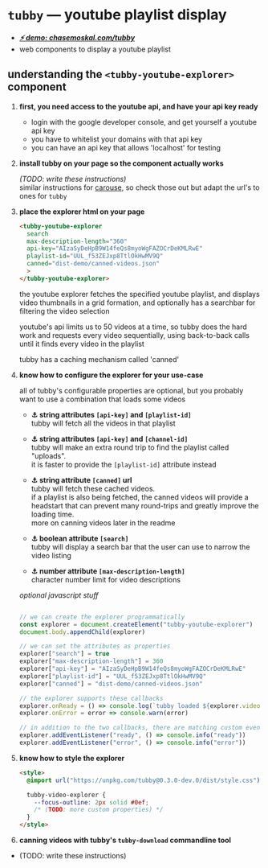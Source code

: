 
# `tubby` — youtube playlist display

- [***⚡ demo: chasemoskal.com/tubby***](*https://chasemoskal.com/tubby)
- web components to display a youtube playlist

## understanding the `<tubby-youtube-explorer>` component

1. **first, you need access to the youtube api, and have your api key ready**

    - login with the google developer console, and get yourself a youtube api key
    - you have to whitelist your domains with that api key
    - you can have an api key that allows 'localhost' for testing

2. **install tubby on your page so the component actually works**

    *(TODO: write these instructions)*  
    similar instructions  for [carouse](https://github.com/chase-moskal/carouse#okay-so-thats-how-i-use-it-how-do-i-install-it), so check those out but adapt the url's to ones for `tubby`

3. **place the explorer html on your page**

    ```html
    <tubby-youtube-explorer
      search
      max-description-length="360"
      api-key="AIzaSyDeHpB9W14feQs8myoWgFAZOCrDeKMLRwE"
      playlist-id="UUL_f53ZEJxp8TtlOkHwMV9Q"
      canned="dist-demo/canned-videos.json"
      >
    </tubby-youtube-explorer>
    ```

    the youtube explorer fetches the specified youtube playlist, and displays video thumbnails in a grid formation, and optionally has a searchbar for filtering the video selection

    youtube's api limits us to 50 videos at a time, so tubby does the hard work and requests every video sequentially, using back-to-back calls until it finds every video in the playlist

    tubby has a caching mechanism called 'canned'

4. **know how to configure the explorer for your use-case**

    all of tubby's configurable properties are optional, but you probably want to use a combination that loads some videos

    - **⚓ string attributes `[api-key]` and `[playlist-id]`**  
      tubby will fetch all the videos in that playlist

    - **⚓ string attributes `[api-key]` and `[channel-id]`**  
      tubby will make an extra round trip to find the playlist called "uploads".  
      it is faster to provide the `[playlist-id]` attribute instead

    - **⚓ string attribute `[canned]` url**  
      tubby will fetch these cached videos.  
      if a playlist is also being fetched, the canned videos will provide a headstart that can prevent many round-trips and greatly improve the loading time.  
      more on canning videos later in the readme

    - **⚓ boolean attribute `[search]`**  
      tubby will display a search bar that the user can use to narrow the video listing

    - **⚓ number attribute `[max-description-length]`**  
      character number limit for video descriptions

    *optional javascript stuff*  
    ```js

    // we can create the explorer programmatically
    const explorer = document.createElement("tubby-youtube-explorer")
    document.body.appendChild(explorer)

    // we can set the attributes as properties
    explorer["search"] = true
    explorer["max-description-length"] = 360
    explorer["api-key"] = "AIzaSyDeHpB9W14feQs8myoWgFAZOCrDeKMLRwE" 
    explorer["playlist-id"] = "UUL_f53ZEJxp8TtlOkHwMV9Q"
    explorer["canned"] = "dist-demo/canned-videos.json"

    // the explorer supports these callbacks
    explorer.onReady = () => console.log(`tubby loaded ${explorer.videos.length} videos`)
    explorer.onError = error => console.warn(error)

    // in addition to the two callbacks, there are matching custom events
    explorer.addEventListener("ready", () => console.info("ready"))
    explorer.addEventListener("error", () => console.info("error"))
    ```

5. **know how to style the explorer**

    ```html
    <style>
      @import url("https://unpkg.com/tubby@0.3.0-dev.0/dist/style.css");

      tubby-video-explorer {
        --focus-outline: 2px solid #0ef;
        /* (TODO: more custom properties) */
      }
    </style>
    ```

6. **canning videos with tubby's `tubby-download` commandline tool**

  - (TODO: write these instructions)
